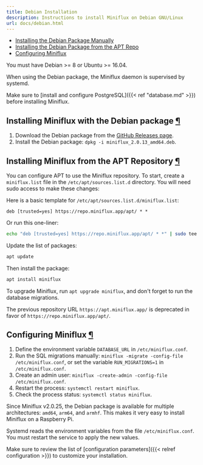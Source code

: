 ```yaml
---
title: Debian Installation
description: Instructions to install Miniflux on Debian GNU/Linux
url: docs/debian.html
---
```


- [Installing the Debian Package Manually](#debian-package)
- [Installing the Debian Package from the APT Repo](#apt-repo)
- [Configuring Miniflux](#configuration)

You must have Debian >= 8 or Ubuntu >= 16.04.

When using the Debian package, the Miniflux daemon is supervised by systemd.

Make sure to [install and configure PostgreSQL]({{< ref "database.md" >}}) before installing Miniflux.

<h2 id="debian-package">Installing Miniflux with the Debian package <a class="anchor" href="#debian-package" title="Permalink">¶</a></h2>

1. Download the Debian package from the [GitHub Releases page](https://github.com/miniflux/v2/releases).
2. Install the Debian package: `dpkg -i miniflux_2.0.13_amd64.deb`.

<h2 id="apt-repo">Installing Miniflux from the APT Repository <a class="anchor" href="#apt-repo" title="Permalink">¶</a></h2>

You can configure APT to use the Miniflux repository.
To start, create a `miniflux.list` file in the `/etc/apt/sources.list.d` directory.
You will need sudo access to make these changes:

Here is a basic template for `/etc/apt/sources.list.d/miniflux.list`:

```
deb [trusted=yes] https://repo.miniflux.app/apt/ * *
```

Or run this one-liner:

```bash
echo "deb [trusted=yes] https://repo.miniflux.app/apt/ * *" | sudo tee /etc/apt/sources.list.d/miniflux.list > /dev/null
```

Update the list of packages:

```bash
apt update
```

Then install the package:

```bash
apt install miniflux
```

To upgrade Miniflux, run `apt upgrade miniflux`, and don't forget to run the database migrations.

<div class="warning">
The previous repository URL <code>https://apt.miniflux.app/</code> is deprecated in favor of <code>https://repo.miniflux.app/apt/</code>.
</div>

<h2 id="configuration">Configuring Miniflux <a class="anchor" href="#configuration" title="Permalink">¶</a></h2>

1. Define the environment variable `DATABASE_URL` in `/etc/miniflux.conf`.
2. Run the SQL migrations manually: `miniflux -migrate -config-file /etc/miniflux.conf`, or set the variable `RUN_MIGRATIONS=1` in `/etc/miniflux.conf`.
3. Create an admin user: `miniflux -create-admin -config-file /etc/miniflux.conf`.
4. Restart the process: `systemctl restart miniflux`.
5. Check the process status: `systemctl status miniflux`.

Since Miniflux v2.0.25, the Debian package is available for multiple architectures: `amd64`, `arm64`, and `armhf`.
This makes it very easy to install Miniflux on a Raspberry Pi.

<p class="info">
Systemd reads the environment variables from the file <code>/etc/miniflux.conf</code>.
You must restart the service to apply the new values.
</p>

Make sure to review the list of [configuration parameters]({{< relref configuration >}}) to customize your installation.

